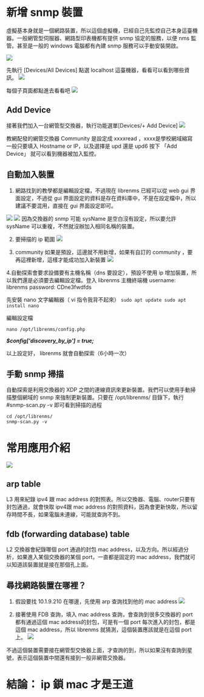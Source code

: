 # 新增 snmp 裝置

虛擬基本身就是一個網路裝置，所以這個虛擬機，已經自己先監控自己本身這臺機器。一般網管型伺服器、網路型印表機都有提供 snmp 協定的服務，以便 nms 監管。甚至是一般的 windows 電腦都有內建 snmp 服務可以手動安裝開啟。

![](2023-12-15-19-26-38.png)

先執行 [Devices/All Devices] 點選 localhost 這臺機器，看看可以看到哪些資訊。 
![](2023-12-20-14-23-43.png)

每個子頁面都點進去看看吧
![](2023-12-20-14-29-34.png)


## Add Device
接著我們加入一台網管型交換器，執行功能選單[Devices/+ Add Device]
![](2023-12-15-20-04-11.png)

教網配發的網管交換器 Community 是設定成 xxxxread ，xxxx是學校網域縮寫
一般只要填入 Hostname or IP，以及選擇是 upd 還是 upd6 按下 「Add Device」 就可以看到機器被加入監控。

## 自動加入裝置
1. 網路找到的教學都是編輯設定檔，不過現在 librenms 已經可以從 web gui 界面設定，不過從 gui 界面設定的資料是存在資料庫中，不是在設定檔中，所以建議不要混用，直接在 gui 界面設定即可。

![](2023-12-21-08-37-02.png) 
![](2023-12-21-08-36-34.png)
因為交換器的 snmp 可能 sysName 是空白沒有設定，所以要允許 sysName 可以重複，不然就沒辦加入相同名稱的裝置。

2. 要掃描的 ip 範圍
![](2023-12-21-08-47-10.png)

3. community 如果是預設，這邊就不用新增，如果有自訂的 community ，要再這裡新增，這樣才能成功加入新裝置
![](2023-12-21-09-17-22.png)

4.自動探索會要求設備要有主機名稱（dns 要設定），預設不使用 ip 增加裝置，所以我們還是必須要去編輯設定檔。登入 librenms 主機終端機
username: librenms
password: CDne3fwdfds

先安裝 nano 文字編輯器（ vi 指令我背不起來）
`
sudo apt update
sudo apt install nano
`

編輯設定檔

```
nano /opt/librenms/config.php
```

***$config['discovery_by_ip'] = true;***

以上設定好， librenms 就會自動探索（6小時一次）

## 手動 snmp 掃描
自動探索是利用交換器的 XDP 之間的連線資訊來更新裝置。我們可以使用手動掃描整個網域的 snmp 來強制更新裝置。只要在 /opt/librenms/ 目錄下，執行 #snmp-scan.py -v 即可看到掃描的過程

```
cd /opt/librenms/
snmp-scan.py -v 
```


# 常用應用介紹
![](2023-12-20-15-15-23.png)

## arp table
L3 用來紀錄 ipv4 跟 mac address 的對照表。所以交換器、電腦、router只要有封包通過，就會快取 ipv4跟 mac address 的對照資料，因為會更新快取，所以留存時間不長，如果電腦未連線，可能就查詢不到。

## fdb (forwarding database) table
L2 交換器會紀錄哪個 port 通過的封包 mac address，以及方向。所以經過分析，如果進入某個交換器的某個 port，一直都是固定的 mac address，我們就可以知道該裝置就是接在那個孔上面。

## 尋找網路裝置在哪裡？
1. 假設要找 10.1.9.210 在哪邊，先使用 arp 查詢找到他的 mac address
![](2023-12-20-16-25-08.png)

2. 接著使用 FDB 查詢，填入 mac address 查詢，會查詢到很多交換器的 port 都有通過這個 mac address的封包，可是有一個 port 每次進入的封包，都是這個 mac address，所以 librenms 就猜測，這個裝置應該就是在這個 port 上。
![](2023-12-20-16-30-20.png)

不過這個裝置需要接在網管型交換器上面，才查詢的到，所以如果沒有查詢到星號，表示這個裝置中間還有接到一般非網管交換器。


# 結論： ip 鎖 mac 才是王道
